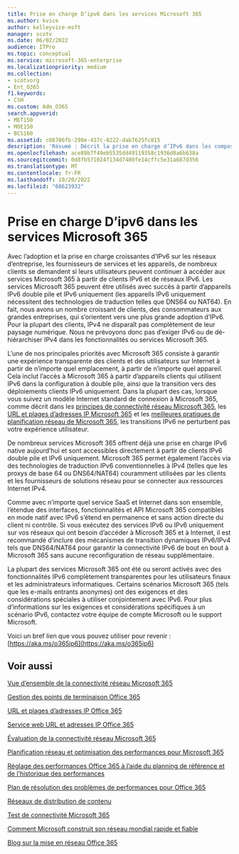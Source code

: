 ```yaml
---
title: Prise en charge D’ipv6 dans les services Microsoft 365
ms.author: kvice
author: kelleyvice-msft
manager: scotv
ms.date: 06/02/2022
audience: ITPro
ms.topic: conceptual
ms.service: microsoft-365-enterprise
ms.localizationpriority: medium
ms.collection:
- scotvorg
- Ent_O365
f1.keywords:
- CSH
ms.custom: Adm_O365
search.appverid:
- MET150
- MOE150
- BCS160
ms.assetid: c08786fb-298e-437c-8222-dab7625fc815
description: 'Résumé : Décrit la prise en charge d’IPv6 dans les composants Microsoft 365 et dans les offres gouvernementales Microsoft 365.'
ms.openlocfilehash: ace89b7f49eb5535dd49119358c1936d8a6b638a
ms.sourcegitcommit: 0d8fb571024f134d7480fe14cffc5e31a687d356
ms.translationtype: MT
ms.contentlocale: fr-FR
ms.lasthandoff: 10/20/2022
ms.locfileid: "68623932"
---
```

# <a name="ipv6-support-in-microsoft-365-services"></a>Prise en charge D’ipv6 dans les services Microsoft 365

Avec l’adoption et la prise en charge croissantes d’IPv6 sur les réseaux d’entreprise, les fournisseurs de services et les appareils, de nombreux clients se demandent si leurs utilisateurs peuvent continuer à accéder aux services Microsoft 365 à partir de clients IPv6 et de réseaux IPv6. Les services Microsoft 365 peuvent être utilisés avec succès à partir d’appareils IPv6 double pile et IPv6 uniquement (les appareils IPv6 uniquement nécessitent des technologies de traduction telles que DNS64 ou NAT64). En fait, nous avons un nombre croissant de clients, des consommateurs aux grandes entreprises, qui s’orientent vers une plus grande adoption d’IPv6. Pour la plupart des clients, IPv4 ne disparaît pas complètement de leur paysage numérique. Nous ne prévoyons donc pas d’exiger IPv6 ou de dé-hiérarchiser IPv4 dans les fonctionnalités ou services Microsoft 365.

L’une de nos principales priorités avec Microsoft 365 consiste à garantir une expérience transparente des clients et des utilisateurs sur Internet à partir de n’importe quel emplacement, à partir de n’importe quel appareil. Cela inclut l’accès à Microsoft 365 à partir d’appareils clients qui utilisent IPv6 dans la configuration à double pile, ainsi que la transition vers des déploiements clients IPv6 uniquement. Dans la plupart des cas, lorsque vous suivez un modèle Internet standard de connexion à Microsoft 365, comme décrit dans les [principes de connectivité réseau Microsoft 365](microsoft-365-network-connectivity-principles.md), les [URL et plages d’adresses IP Microsoft 365](urls-and-ip-address-ranges.md) et les [meilleures pratiques de planification réseau de Microsoft 365](network-and-migration-planning.md#best-practices-for-network-planning-and-improving-migration-performance-for-office-365), les transitions IPv6 ne perturbent pas votre expérience utilisateur.

De nombreux services Microsoft 365 offrent déjà une prise en charge IPv6 native aujourd’hui et sont accessibles directement à partir de clients IPv6 double pile et IPv6 uniquement. Microsoft 365 permet également l’accès via des technologies de traduction IPv6 conventionnelles à IPv4 (telles que les proxys de base 64 ou DNS64/NAT64) couramment utilisées par les clients et les fournisseurs de solutions réseau pour se connecter aux ressources Internet IPv4.

Comme avec n’importe quel service SaaS et Internet dans son ensemble, l’étendue des interfaces, fonctionnalités et API Microsoft 365 compatibles en mode natif avec IPv6 s’étend en permanence et sans action directe du client ni contrôle. Si vous exécutez des services IPv6 ou IPv6 uniquement sur vos réseaux qui ont besoin d’accéder à Microsoft 365 et à Internet, il est recommandé d’inclure des mécanismes de transition dynamiques IPv6/IPv4 tels que DNS64/NAT64 pour garantir la connectivité IPv6 de bout en bout à Microsoft 365 sans aucune reconfiguration de réseau supplémentaire.

La plupart des services Microsoft 365 ont été ou seront activés avec des fonctionnalités IPv6 complètement transparentes pour les utilisateurs finaux et les administrateurs informatiques. Certains scénarios Microsoft 365 (tels que les e-mails entrants anonymes) ont des exigences et des considérations spéciales à utiliser conjointement avec IPv6. Pour plus d’informations sur les exigences et considérations spécifiques à un scénario IPv6, contactez votre équipe de compte Microsoft ou le support Microsoft.

Voici un bref lien que vous pouvez utiliser pour revenir : [https://aka.ms/o365ip6](https://aka.ms/o365ip6)

## <a name="see-also"></a>Voir aussi

[Vue d’ensemble de la connectivité réseau Microsoft 365](microsoft-365-networking-overview.md)

[Gestion des points de terminaison Office 365](managing-office-365-endpoints.md)

[URL et plages d’adresses IP Office 365](urls-and-ip-address-ranges.md)

[Service web URL et adresses IP Office 365](microsoft-365-ip-web-service.md)

[Évaluation de la connectivité réseau Microsoft 365](assessing-network-connectivity.md)

[Planification réseau et optimisation des performances pour Microsoft 365](network-planning-and-performance.md)

[Réglage des performances Office 365 à l’aide du planning de référence et de l’historique des performances](performance-tuning-using-baselines-and-history.md)

[Plan de résolution des problèmes de performances pour Office 365](performance-troubleshooting-plan.md)

[Réseaux de distribution de contenu](content-delivery-networks.md)

[Test de connectivité Microsoft 365](https://aka.ms/netonboard)

[Comment Microsoft construit son réseau mondial rapide et fiable](https://azure.microsoft.com/blog/how-microsoft-builds-its-fast-and-reliable-global-network/)

[Blog sur la mise en réseau Office 365](https://techcommunity.microsoft.com/t5/Office-365-Networking/bd-p/Office365Networking)
